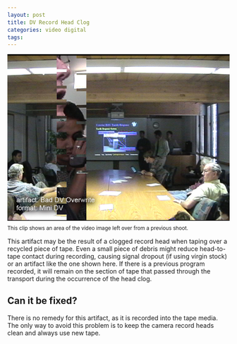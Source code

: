 ```yaml
---
layout: post
title: DV Record Head Clog
categories: video digital
tags: 
---
```


<img src="/images/DV_Bad_Overwrite_Flat.jpg">
<sub>This clip shows an area of the video image left over from a previous shoot.</sub>

This artifact may be the result of a clogged record head when taping over a recycled piece of tape. Even a small piece of debris might reduce head-to-tape contact during recording, causing signal dropout (if using virgin stock) or an artifact like the one shown here. If there is a previous program recorded, it will remain on the section of tape that passed through the transport during the occurrence of the head clog.

## Can it be fixed?

There is no remedy for this artifact, as it is recorded into the tape media. The only way to avoid this problem is to keep the camera record heads clean and always use new tape.